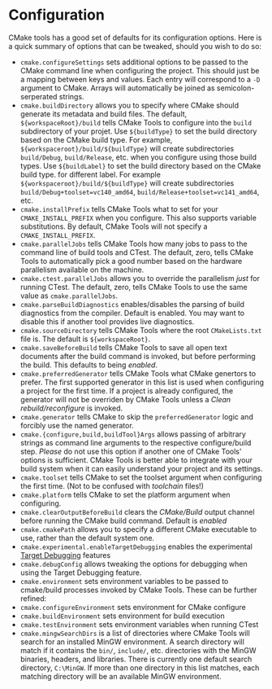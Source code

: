 # Configuration

CMake tools has a good set of defaults for its configuration options. Here is a
quick summary of options that can be tweaked, should you wish to do so:

- ``cmake.configureSettings`` sets additional options to be passed to the CMake
  command line when configuring the project. This should just be a mapping between
  keys and values. Each entry will correspond to a ``-D`` argument to CMake. Arrays
  will automatically be joined as semicolon-serperated strings.
- ``cmake.buildDirectory`` allows you to specify where CMake should generate its
  metadata and build files. The default, ``${workspaceRoot}/build`` tells CMake
  Tools to configure into the ``build`` subdirectory of your projet.
  Use ``${buildType}`` to set the build directory based on the CMake build type.
  For example, ``${workspaceroot}/build/${buildType}`` will create subdirectories
  ``build/Debug``, ``build/Release``, etc. when you configure using those build
  types.
  Use ``${buildLabel}`` to set the build directory based on the CMake build type.
  for different label. For example ``${workspaceroot}/build/${buildType}`` will
  create subdirectories ``build/Debug+toolset=vc140_amd64``,
  ``build/Release+toolset=vc141_amd64``, etc. 
- ``cmake.installPrefix`` tells CMake Tools what to set for your
  ``CMAKE_INSTALL_PREFIX`` when you configure. This also supports variable
  substitutions. By default, CMake Tools will not specify a
  ``CMAKE_INSTALL_PREFIX``.
- ``cmake.parallelJobs`` tells CMake Tools how many jobs to pass to the command
  line of build tools and CTest. The default, zero, tells CMake Tools to automatically
  pick a good number based on the hardware parallelism available on the machine.
- ``cmake.ctest.parallelJobs`` allows you to override the parallelism _just_ for
  running CTest. The default, zero, tells CMake Tools to use the same value as
  ``cmake.parallelJobs``.
- ``cmake.parseBuildDiagnostics`` enables/disables the parsing of build diagnostics
  from the compiler. Default is enabled. You may want to disable this if another
  tool provides live diagnostics.
- ``cmake.sourceDirectory`` tells CMake Tools where the root ``CMakeLists.txt``
  file is. The default is ``${workspaceRoot}``.
- ``cmake.saveBeforeBuild`` tells CMake Tools to save all open text documents
  after the build command is invoked, but before performing the build. This
  defaults to being _enabled_.
- ``cmake.preferredGenerator`` tells CMake Tools what CMake genertors to prefer.
  The first supported generator in this list is used when configuring a project
  for the first time. If a project is already configured, the generator will not
  be overriden by CMake Tools unless a _Clean rebuild/reconfigure_ is invoked.
- ``cmake.generator`` tells CMake to skip the
  ``preferredGenerator`` logic and forcibly use the named generator.
- ``cmake.{configure,build,buildTool}Args`` allows passing of arbitrary strings
  as command line arguments to the respective configure/build step. *Please* do
  not use this option if another one of CMake Tools' options is sufficient.
  CMake Tools is better able to integrate with your build system when it can
  easily understand your project and its settings.
- ``cmake.toolset`` tells CMake to set the toolset
  argument when configuring the first time. (Not to be confused with *toolchain* files!)
- ``cmake.platform`` tells CMake to set the platform argument when configuring.
- ``cmake.clearOutputBeforeBuild`` clears the _CMake/Build_ output channel before
  running the CMake build command. Default is _enabled_
- ``cmake.cmakePath`` allows you to specify a different CMake executable to use,
  rather than the default system one.
- ``cmake.experimental.enableTargetDebugging`` enables the experimental
  [Target Debugging](https://github.com/vector-of-bool/vscode-cmake-tools/blob/develop/docs/target_debugging.md)
  features
- ``cmake.debugConfig`` allows tweaking the options for debugging when using
  the Target Debugging feature.
- ``cmake.environment`` sets environment variables to be passed to cmake/build
  processes invoked by CMake Tools. These can be further refined:
- ``cmake.configureEnvironment`` sets environment for CMake configure
- ``cmake.buildEnvironment`` sets environment for build execution
- ``cmake.testEnvironment`` sets environment variables when running CTest
- ``cmake.mingwSearchDirs`` is a list of directories where CMake Tools will
  search for an installed MinGW environment. A search directory will match if it
  contains the `bin/`, `include/`, etc. directories with the MinGW binaries,
  headers, and libraries. There is currently one default search directory,
  `C:\MinGW`. If more than one directory in this list matches, each matching
  directory will be an available MinGW environment.